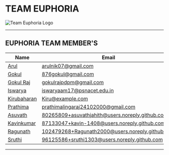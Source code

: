 <!-- title team name -->
# TEAM EUPHORIA
<!-- team logo -->
![Team Euphoria Logo](https://avatars.githubusercontent.com/u/102780788?s=350&v=4 "Team Euphoria Logo")
<!-- members table -->
---
## EUPHORIA TEAM MEMBER'S

| Name| Email|
|-----|------|
|[Arul](https://github.com/arul-bot "Arul's git hub profile link")|<arulnik07@gmail.com>|
|[Gokul](https://github.com/876gokul "Gokul's git hub profile link")|<876gokul@gmail.com>|
|[Gokul Raj](https://github.com/gokks "Gokul Raj's git hub profile link")|<gokulrajpdpm@gmail.com>|
|[Iswarya](https://github.com/MothilalIshwarya "Iswarya's git hub profile link")|<iswaryaam17@psnacet.edu.in>|
|[Kirubaharan](https://github.com/Kirubaharan123 "Kirubaharan's git hub profile link")|<Kiru@example.com>|
|[Prathima](https://github.com/Prathima2410 "Prathima's git hub profile link")|<prathimalingaraj24102000@gmail.com>|
|[Asuvath](https://github.com/asuvathjahith "Asuvath's git hub profile link")|<80265809+asuvathjahith@users.noreply.github.com>|
|[Kavinkumar](https://github.com/Kavin-1408 "Kavinkumar's git hub profile link")|<87133047+kavin-1408@users.noreply.github.com>|
|[Ragunath](https://github.com/Ragunath2000 "Ragunath's git hub profile link")|<102479268+Ragunath2000@users.noreply.github.com>|
|[Sruthi](https://github.com/sruthi1303 "Sruthi's git hub profile link")|<96125586+sruthi1303@users.noreply.github.com>|

---